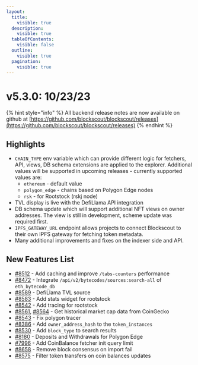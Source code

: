 ```yaml
---
layout:
  title:
    visible: true
  description:
    visible: true
  tableOfContents:
    visible: false
  outline:
    visible: true
  pagination:
    visible: true
---
```


# v5.3.0: 10/23/23

{% hint style="info" %}
All backend release notes are now available on github at [https://github.com/blockscout/blockscout/releases](https://github.com/blockscout/blockscout/releases)
{% endhint %}

## Highlights

* &#x20;`CHAIN_TYPE` env variable which can provide different logic for fetchers, API, views, DB schema extensions are applied to the explorer. Additional values will be supported in upcoming releases - currently supported values are:
  * `ethereum` - default value
  * `polygon_edge` - chains based on Polygon Edge nodes
  * `rsk` - for Rootstock (rskj node)
* TVL display is live with the DefiLlama API integration
* DB schema update which will support additional NFT views on owner addresses. The view is still in development, scheme update was required first.&#x20;
* `IPFS_GATEWAY_URL` endpoint allows projects to connect Blockscout to their own IPFS gateway for fetching token metadata.
* Many additional improvements and fixes on the indexer side and API.

## New Features List

* [#8512](https://github.com/blockscout/blockscout/pull/8512) - Add caching and improve `/tabs-counters` performance
* [#8472](https://github.com/blockscout/blockscout/pull/8472) - Integrate `/api/v2/bytecodes/sources:search-all` of `eth_bytecode_db`
* [#8589](https://github.com/blockscout/blockscout/pull/8589) - DefiLlama TVL source
* [#8583](https://github.com/blockscout/blockscout/pull/8583) - Add stats widget for rootstock
* [#8542](https://github.com/blockscout/blockscout/pull/8542) - Add tracing for rootstock
* [#8561](https://github.com/blockscout/blockscout/pull/8561), [#8564](https://github.com/blockscout/blockscout/pull/8564) - Get historical market cap data from CoinGecko
* [#8543](https://github.com/blockscout/blockscout/pull/8543) - Fix polygon tracer
* [#8386](https://github.com/blockscout/blockscout/pull/8386) - Add `owner_address_hash` to the `token_instances`
* [#8530](https://github.com/blockscout/blockscout/pull/8530) - Add `block_type` to search results
* [#8180](https://github.com/blockscout/blockscout/pull/8180) - Deposits and Withdrawals for Polygon Edge
* [#7996](https://github.com/blockscout/blockscout/pull/7996) - Add CoinBalance fetcher init query limit
* [#8658](https://github.com/blockscout/blockscout/pull/8658) - Remove block consensus on import fail
* [#8575](https://github.com/blockscout/blockscout/pull/8575) - Filter token transfers on coin balances updates
